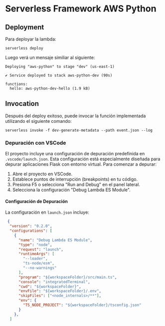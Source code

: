# Serverless Framework AWS Python

## Deployment

Para deployar la lambda:

```
serverless deploy
```

Luego verá un mensaje similiar al siguiente:

```
Deploying "aws-python" to stage "dev" (us-east-1)

✔ Service deployed to stack aws-python-dev (90s)

functions:
  hello: aws-python-dev-hello (1.9 kB)
```

## Invocation

Después del deploy exitoso, puede invocar la función implementada utilizando el siguiente comando:

```
serverless invoke -f dev-generate-metadata --path event.json --log
```

### Depuración con VSCode

El proyecto incluye una configuración de depuración predefinida en `.vscode/launch.json`. Esta configuración está especialmente diseñada para depurar aplicaciones Flask con entorno virtual. Para comenzar a depurar:

1. Abre el proyecto en VSCode.
2. Establece puntos de interrupción (breakpoints) en tu código.
3. Presiona F5 o selecciona "Run and Debug" en el panel lateral.
4. Selecciona la configuración "Debug Lambda ES Module".

#### Configuración de Depuración

La configuración en `launch.json` incluye:

```json
 {
  "version": "0.2.0",
  "configurations": [
    {
      "name": "Debug Lambda ES Module",
      "type": "node",
      "request": "launch",
      "runtimeArgs": [
        "--loader",
        "ts-node/esm",
        "--no-warnings"
      ],
      "program": "${workspaceFolder}/src/main.ts",
      "console": "integratedTerminal",
      "cwd": "${workspaceFolder}",
      "envFile": "${workspaceFolder}/.env",
      "skipFiles": ["<node_internals>/**"],
      "env": {
        "TS_NODE_PROJECT": "${workspaceFolder}/tsconfig.json"
      }
    },
  ]
```